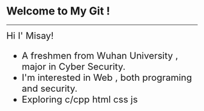 <h1>Welcome to My Git !</h1>

---
<FONT SIZE = 5>
Hi I' Misay! 
<ul> 
<li>A freshmen from Wuhan University , major in Cyber Security.</li>  
  
<li>I'm interested in Web , both programing and security.</li>  

<li>Exploring c/cpp html css js</li>
